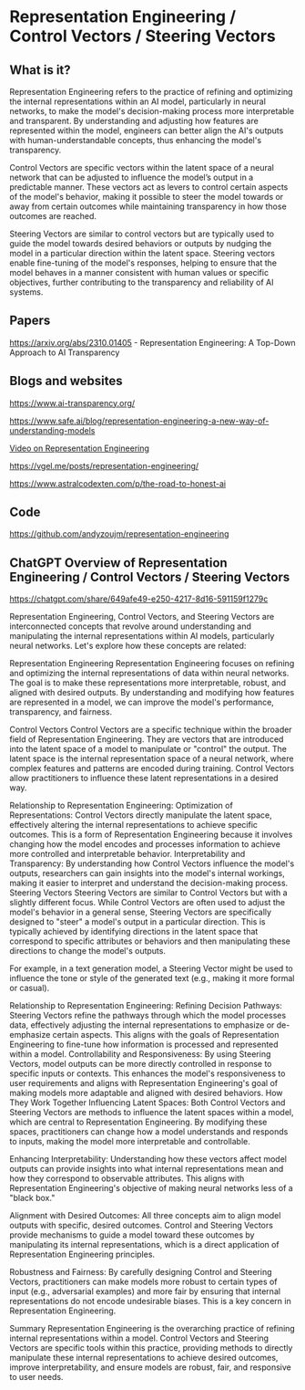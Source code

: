 # Representation Engineering / Control Vectors / Steering Vectors

## What is it?

Representation Engineering refers to the practice of refining and optimizing the internal representations within an AI model, particularly in neural networks, to make the model's decision-making process more interpretable and transparent. By understanding and adjusting how features are represented within the model, engineers can better align the AI's outputs with human-understandable concepts, thus enhancing the model's transparency.

Control Vectors are specific vectors within the latent space of a neural network that can be adjusted to influence the model’s output in a predictable manner. These vectors act as levers to control certain aspects of the model's behavior, making it possible to steer the model towards or away from certain outcomes while maintaining transparency in how those outcomes are reached.

Steering Vectors are similar to control vectors but are typically used to guide the model towards desired behaviors or outputs by nudging the model in a particular direction within the latent space. Steering vectors enable fine-tuning of the model's responses, helping to ensure that the model behaves in a manner consistent with human values or specific objectives, further contributing to the transparency and reliability of AI systems.

## Papers

https://arxiv.org/abs/2310.01405 - Representation Engineering: A Top-Down Approach to AI Transparency

## Blogs and websites

https://www.ai-transparency.org/

https://www.safe.ai/blog/representation-engineering-a-new-way-of-understanding-models

[Video on Representation Engineering](https://www.youtube.com/watch?v=2U5NNiGC9yk)

https://vgel.me/posts/representation-engineering/

https://www.astralcodexten.com/p/the-road-to-honest-ai

## Code

https://github.com/andyzoujm/representation-engineering

## ChatGPT Overview of Representation Engineering / Control Vectors / Steering Vectors

https://chatgpt.com/share/649afe49-e250-4217-8d16-591159f1279c

Representation Engineering, Control Vectors, and Steering Vectors are interconnected concepts that revolve around understanding and manipulating the internal representations within AI models, particularly neural networks. Let's explore how these concepts are related:

Representation Engineering
Representation Engineering focuses on refining and optimizing the internal representations of data within neural networks. The goal is to make these representations more interpretable, robust, and aligned with desired outputs. By understanding and modifying how features are represented in a model, we can improve the model's performance, transparency, and fairness.

Control Vectors
Control Vectors are a specific technique within the broader field of Representation Engineering. They are vectors that are introduced into the latent space of a model to manipulate or "control" the output. The latent space is the internal representation space of a neural network, where complex features and patterns are encoded during training. Control Vectors allow practitioners to influence these latent representations in a desired way.

Relationship to Representation Engineering:
Optimization of Representations: Control Vectors directly manipulate the latent space, effectively altering the internal representations to achieve specific outcomes. This is a form of Representation Engineering because it involves changing how the model encodes and processes information to achieve more controlled and interpretable behavior.
Interpretability and Transparency: By understanding how Control Vectors influence the model's outputs, researchers can gain insights into the model's internal workings, making it easier to interpret and understand the decision-making process.
Steering Vectors
Steering Vectors are similar to Control Vectors but with a slightly different focus. While Control Vectors are often used to adjust the model's behavior in a general sense, Steering Vectors are specifically designed to "steer" a model's output in a particular direction. This is typically achieved by identifying directions in the latent space that correspond to specific attributes or behaviors and then manipulating these directions to change the model's outputs.

For example, in a text generation model, a Steering Vector might be used to influence the tone or style of the generated text (e.g., making it more formal or casual).

Relationship to Representation Engineering:
Refining Decision Pathways: Steering Vectors refine the pathways through which the model processes data, effectively adjusting the internal representations to emphasize or de-emphasize certain aspects. This aligns with the goals of Representation Engineering to fine-tune how information is processed and represented within a model.
Controllability and Responsiveness: By using Steering Vectors, model outputs can be more directly controlled in response to specific inputs or contexts. This enhances the model's responsiveness to user requirements and aligns with Representation Engineering's goal of making models more adaptable and aligned with desired behaviors.
How They Work Together
Influencing Latent Spaces: Both Control Vectors and Steering Vectors are methods to influence the latent spaces within a model, which are central to Representation Engineering. By modifying these spaces, practitioners can change how a model understands and responds to inputs, making the model more interpretable and controllable.

Enhancing Interpretability: Understanding how these vectors affect model outputs can provide insights into what internal representations mean and how they correspond to observable attributes. This aligns with Representation Engineering's objective of making neural networks less of a "black box."

Alignment with Desired Outcomes: All three concepts aim to align model outputs with specific, desired outcomes. Control and Steering Vectors provide mechanisms to guide a model toward these outcomes by manipulating its internal representations, which is a direct application of Representation Engineering principles.

Robustness and Fairness: By carefully designing Control and Steering Vectors, practitioners can make models more robust to certain types of input (e.g., adversarial examples) and more fair by ensuring that internal representations do not encode undesirable biases. This is a key concern in Representation Engineering.

Summary
Representation Engineering is the overarching practice of refining internal representations within a model. Control Vectors and Steering Vectors are specific tools within this practice, providing methods to directly manipulate these internal representations to achieve desired outcomes, improve interpretability, and ensure models are robust, fair, and responsive to user needs.
